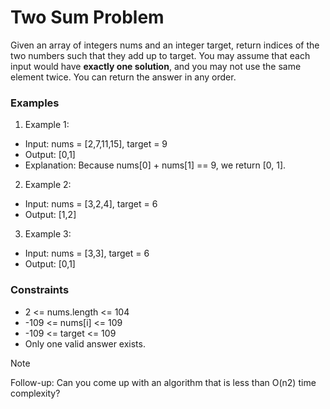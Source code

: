 # Two Sum Problem
Given an array of integers nums and an integer target, return indices of the two numbers such that they add up to target.
You may assume that each input would have **exactly one solution**, and you may not use the same element twice.
You can return the answer in any order.

### Examples
1. Example 1:
  - Input: nums = [2,7,11,15], target = 9
  - Output: [0,1]
  - Explanation: Because nums[0] + nums[1] == 9, we return [0, 1].
2. Example 2:
  - Input: nums = [3,2,4], target = 6
  - Output: [1,2]
3. Example 3:
  - Input: nums = [3,3], target = 6
  - Output: [0,1]
 

### Constraints
+ 2 <= nums.length <= 104
+ -109 <= nums[i] <= 109
+ -109 <= target <= 109
+ Only one valid answer exists.
 
> [!NOTE]
> Follow-up: Can you come up with an algorithm that is less than O(n2) time complexity?
